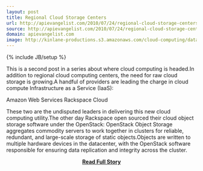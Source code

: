 ```yaml
---
layout: post
title: Regional Cloud Storage Centers
url: http://apievangelist.com/2010/07/24/regional-cloud-storage-centers/
source: http://apievangelist.com/2010/07/24/regional-cloud-storage-centers/
domain: apievangelist.com
image: http://kinlane-productions.s3.amazonaws.com/cloud-computing/datacenter2.png
---
```

{% include JB/setup %}<p>This is a second post in a series about where cloud computing is headed.In addition to regional cloud computing centers, the need for  raw cloud storage is growing.A handful of providers are leading the charge in cloud  compute Infrastructure as a Service (IaaS):

Amazon Web Services
Rackspace  Cloud

These two are the undisputed leaders in delivering this new cloud  computing utility.The other day Rackspace  open sourced their cloud object storage software under the OpenStack:
OpenStack Object Storage aggregates commodity servers to work together in clusters for reliable, redundant, and large-scale storage of static objects.Objects are written to multiple hardware devices in the datacenter, with the OpenStack software responsible for ensuring data replication and integrity across the cluster.</p>
<center><p><a href="http://apievangelist.com/2010/07/24/regional-cloud-storage-centers/" style='padding:25px; font-sze:18px; font-weight: bold;'>Read Full Story</a></p></center>
